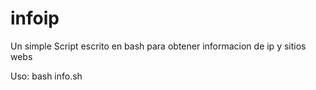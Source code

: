 # infoip
Un simple Script escrito en bash para obtener informacion de ip y sitios webs  
 
Uso: bash info.sh
